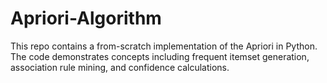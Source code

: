 # Apriori-Algorithm
This repo contains a from-scratch implementation of the Apriori in Python. The code demonstrates concepts including frequent itemset generation, association rule mining, and confidence calculations. 
